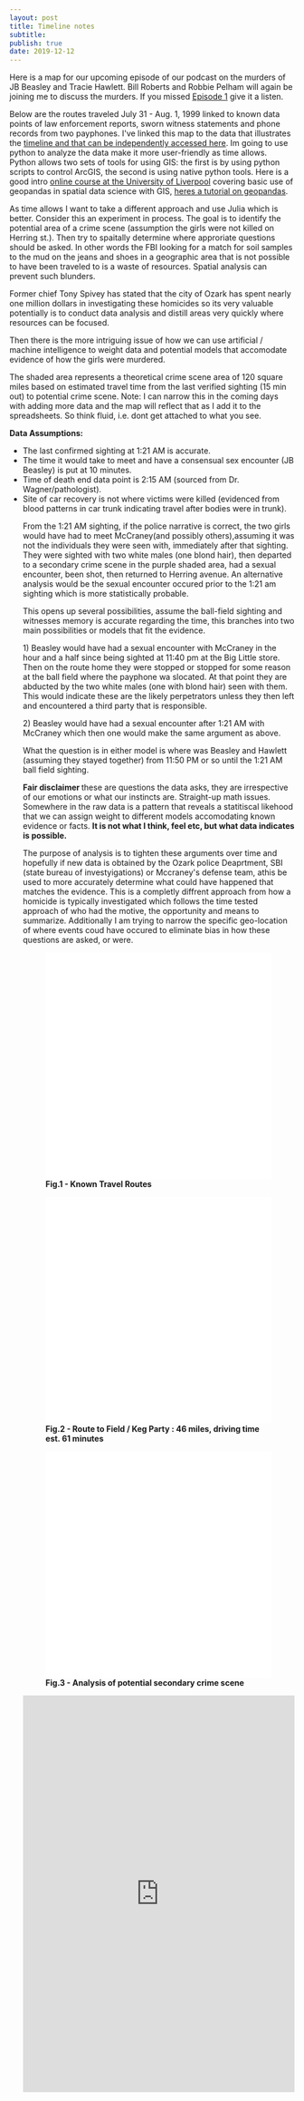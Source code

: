 ```yaml
---
layout: post
title: Timeline notes
subtitle: 
publish: true
date: 2019-12-12
---
```


Here is a map for our upcoming episode of our podcast on the murders of JB Beasley and Tracie Hawlett. Bill Roberts and Robbie Pelham will again be joining me to discuss the murders. If you missed <a href="">Episode 1</a> give it a listen.
<p>Below are the routes traveled July 31 - Aug. 1, 1999 linked to known data points of law enforcement reports, sworn witness statements and phone records from two payphones.
I've linked this map to the data that illustrates the <a href="http://jonkalev.com/bh-timeline/">timeline  and that can be independently accessed here</a>. Im going to use python to analyze the data make it more user-friendly as time allows. Python allows two sets of tools for using GIS: the first is by using python scripts to control ArcGIS, the second is using native python tools. Here is a good intro <a href="http://darribas.org/gds15/"> online course at the University of Liverpool</a> covering basic use of geopandas in spatial data science with GIS, <a href="https://www.youtube.com/watch?v=HzPSVwyP2Y0"> heres a tutorial on geopandas</a>.<p> 
As time allows I want to take a different approach and use Julia which is better. 
Consider this an experiment in process. The goal is to identify the potential area of a crime scene (assumption the girls were not killed on Herring st.). Then try to spaitally determine where approriate questions should be asked. In other words the FBI looking for a match for soil samples to the mud on the jeans and shoes in a geographic area that is not possible to have been traveled to is a waste of resources. Spatial analysis can prevent such blunders.
<p>Former chief Tony Spivey has stated that the city of Ozark has spent nearly one million dollars in investigating these homicides so its very valuable potentially is to conduct data analysis and distill areas very quickly where resources can be focused. 
  <p> Then there is the more intriguing issue of how we can use artificial / machine intelligence to weight data and potential models that accomodate evidence of how the girls were murdered.
<p>    
The shaded area represents a theoretical crime scene area of 120 square miles based on estimated travel time from the last verified sighting (15 min out) to potential crime scene. Note: I can narrow this in the coming days with adding more data and the map will reflect that as I add it to the spreadsheets. So think fluid, i.e. dont get attached to what you see.
<p><strong>Data Assumptions:</strong><p>
<ul>
  <li>The last confirmed sighting at 1:21 AM is accurate.</li>
<li>The time it would take to meet and have a consensual sex encounter (JB Beasley) is put at 10 minutes.</li>
<li>Time of death end data point is 2:15 AM (sourced from Dr. Wagner/pathologist).</li>
<li>Site of car recovery is not where victims were killed (evidenced from blood patterns in car trunk indicating travel after bodies were in trunk).</li>
<p>
From the 1:21 AM sighting, if the police narrative is correct, the two girls would have had to meet McCraney(and possibly others),assuming it was not the individuals they were seen with, immediately after that sighting. They were sighted with two white males (one blond hair), then departed to a secondary crime scene in the purple shaded area, had a sexual encounter, been shot, then returned to Herring avenue. An alternative analysis would be the sexual encounter occured prior to the 1:21 am sighting which is more statistically probable.   
<p>This opens up several possibilities, assume the ball-field sighting and witnesses memory is accurate regarding the time, this branches into two main possibilities or models that fit the evidence. <p>
  1) Beasley would have had a sexual encounter with McCraney in the hour and a half since being sighted at 11:40 pm at the Big Little store. Then on the route home they were stopped or stopped for some reason at the ball field where the payphone wa slocated. At that point they are abducted by the two white males (one with blond hair) seen with them. This would indicate these are the likely perpetrators unless they then left and encountered a third party that is responsible.
  <p>2) Beasley would have had a sexual encounter after 1:21 AM with McCraney which then one would make the same argument as above.<p>
  What the question is in either model is where was Beasley and Hawlett (assuming they stayed together) from 11:50 PM or so until the 1:21 AM ball field sighting.
  
  <p><strong>Fair disclaimer </strong>these are questions the data asks, they are irrespective of our emotions or what our instincts are. Straight-up math issues. Somewhere in the raw data is a pattern that reveals a statitiscal likehood that we can assign weight to different models accomodating known evidence or facts. <strong>It is not what I think, feel etc,  but what data indicates is possible.</strong><p>
  The purpose of analysis is to tighten these arguments over time and hopefully if new data is obtained by the Ozark police Deaprtment, SBI (state bureau of investyigations) or Mccraney's defense team, athis be used to more accurately determine what could have happened that matches the evidence. This is a completly diffrent approach from how a homicide is typically investigated which follows the time tested approach of who had the motive, the opportunity and means to summarize.
  Additionally I am trying to narrow the specific geo-location of where events coud have occured to eliminate bias in how these questions are asked, or were.
  
  

<figure>
<style>.embed-container {position: relative; padding-bottom: 100%; height: 0; max-width: 100%;} .embed-container iframe, .embed-container object, .embed-container iframe{position: absolute; top: 0; left: 0; width: 100%; height: 100%;} small{position: absolute; z-index: 40; bottom: 0; margin-bottom: -15px;}</style><div class="embed-container"><iframe width="800" height="800" frameborder="0" scrolling="no" marginheight="0" marginwidth="0" title="Beasley Hawlett Murders" src="//carroll.maps.arcgis.com/apps/Embed/index.html?webmap=5f35d55d9a604c0ca1b87232c22ebe0b&extent=-85.9148,31.2531,-84.9631,31.6748&home=true&zoom=true&previewImage=false&scale=false&disable_scroll=false&theme=light"></iframe></div>
  <figcaption><strong>Fig.1 - Known Travel Routes</strong></figcaption>
</figure>
<figure>
<style>.embed-container {position: relative; padding-bottom: 100%; height: 0; max-width: 100%;} .embed-container iframe, .embed-container object, .embed-container iframe{position: absolute; top: 0; left: 0; width: 100%; height: 100%;} small{position: absolute; z-index: 40; bottom: 0; margin-bottom: -15px;}</style><div class="embed-container"><iframe width="800" height="800" frameborder="0" scrolling="no" marginheight="0" marginwidth="0" title="Route and travel time to field party" src="//carroll.maps.arcgis.com/apps/Embed/index.html?webmap=aed241d5768d4bdaaa115ce7a483b017&extent=-85.5665,31.2155,-85.0954,31.4753&zoom=true&previewImage=false&scale=true&disable_scroll=true&theme=light"></iframe></div>
  <figcaption><strong>Fig.2 - Route to Field / Keg Party : 46 miles, driving time est. 61 minutes </strong></figcaption>
</figure>
<p>
<figure>
<style>.embed-container {position: relative; padding-bottom: 100%; height: 0; max-width: 100%;} .embed-container iframe, .embed-container object, .embed-container iframe{position: absolute; top: 0; left: 0; width: 100%; height: 100%;} small{position: absolute; z-index: 40; bottom: 0; margin-bottom: -15px;}</style><div class="embed-container"><iframe width="900" height="900" frameborder="0" scrolling="no" marginheight="0" marginwidth="0" title="Secondary Crime Scene" src="//carroll.maps.arcgis.com/apps/Embed/index.html?webmap=d08a9a2be09e44ab8383d8ce9f8eb0bc&extent=-85.9094,31.2853,-85.2478,31.5888&zoom=true&previewImage=false&scale=true&disable_scroll=true&theme=light"></iframe></div>
  <figcaption><strong>Fig.3 - Analysis of potential secondary crime scene</strong></figcaption>
</figure>

<p>
  <iframe src='https://cdn.knightlab.com/libs/timeline3/latest/embed/index.html?source=1Kx6HveAG-PIUcau7DZXcjseRXzToVDvu0lpETPeQ3IQ&font=Default&lang=en&initial_zoom=2&height=700' width='100%' height='700' webkitallowfullscreen mozallowfullscreen allowfullscreen frameborder='0'></iframe>
